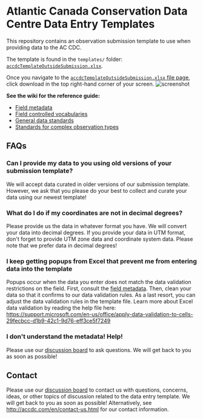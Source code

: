 # Atlantic Canada Conservation Data Centre Data Entry Templates

This repository contains an observation submission template to use when providing data to the AC CDC.

The template is found in the `templates/` folder: [`accdcTemplateOutsideSubmission.xlsx`](templates/accdcTemplateOutsideSubmission.xlsx).

Once you navigate to the [`accdcTemplateOutsideSubmission.xlsx` file page](templates/accdcTemplateOutsideSubmission.xlsx), click download in the top right-hand corner of your screen.
![screenshot](https://user-images.githubusercontent.com/16246446/169142955-1fe88c97-410f-4c29-a667-9f91cb8354be.png)

**See the wiki for the reference guide:**
* [Field metadata](../../wiki/Field-metadata)
* [Field controlled vocabularies](../../wiki/Field-controlled-vocabularies)
* [General data standards](../../wiki/General-data-standards)
* [Standards for complex observation types](../../wiki/Standards-for-complex-observation-types)


## FAQs

### Can I provide my data to you using old versions of your submission template?

We will accept data curated in older versions of our submission template. However, we ask that you please do your best to collect and curate your data using our newest template!

### What do I do if my coordinates are not in decimal degrees?

Please provide us the data in whatever format you have. We will convert your data into decimal degrees. If you provide your data in UTM format, don't forget to provide UTM zone data and coordinate system data. Please note that we prefer data in decimal degrees!

### I keep getting popups from Excel that prevent me from entering data into the template

Popups occur when the data you enter does not match the data validation restrictions on the field. First, consult the [field metadata](../../wiki/Field-metadata). Then, clean your data so that it confirms to our data validation rules. As a last resort, you can adjust the data validation rules in the template file. Learn more about Excel data validation by reading the help file here: https://support.microsoft.com/en-us/office/apply-data-validation-to-cells-29fecbcc-d1b9-42c1-9d76-eff3ce5f7249

### I don't understand the metadata! Help!

Please use our [discussion board](https://github.com/atlanticcanadacdc/template/discussions) to ask questions. We will get back to you as soon as possible!

## Contact

Please use our [discussion board](https://github.com/atlanticcanadacdc/template/discussions) to contact us with questions, concerns, ideas, or other topics of discussion related to the data entry template. We will get back to you as soon as possible! Alternatively, see http://accdc.com/en/contact-us.html for our contact information.
